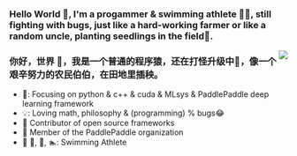 ### Hello World 👋, I'm a progammer & swimming athlete 🏊‍♂️, still fighting with bugs, just like a hard-working farmer or like a random uncle, planting seedlings in the field🌵.

<!--
**Joejiong/Joejiong** is a ✨ _special_ ✨ repository because its `README.md` (this file) appears on your GitHub profile.

Here are some ideas to get you started:

- 🔭 I’m currently working on Baidu PaddlePaddle
- 🌱 I’m currently learning MLsys and AI algos
- 🤔 I’m looking for help with phd
- 💬 Ask me about ...
- 📫 How to reach me: ...
- 😄 Pronouns: ...
- ⚡ Fun fact: ...
-->

<img align="right" src="https://github-readme-stats.vercel.app/api?username=Joejiong&theme=cobalt&show_icons=true&bg_color=ffffff&hide_title=false" />

<!--
[![Anurag's github stats](https://github-readme-stats.vercel.app/api?username=Joejiong)](https://github.com/Joejiong/github-readme-stats)


<img align="right" src="https://github-readme-stats.vercel.app/api?username=Joejiong&theme=cobalt&show_icons=true />
                        
[![Joejiong's github stats](https://github-readme-stats.vercel.app/api?username=Joejiong&theme=cobalt&show_icons=true)](https://github.com/Joejiong/github-readme-stats)
-->

### 你好，世界 👋，我是一个普通的程序猿，还在打怪升级中🌵，像一个艰辛努力的农民伯伯，在田地里插秧。

- 🌱: Focusing on python & c++ & cuda & MLsys & PaddlePaddle deep learning framework
- 💡: Loving math, philosophy & (programming) % bugs😂
- :hammer: Contributor of open source frameworks
- :ram: Member of the PaddlePaddle organization 
- :meat_on_bone: 🏀, 🥦, 🏊‍:  Swimming Athlete 
